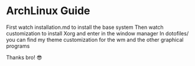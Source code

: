 # ArchLinux Guide

First watch installation.md to install the base system
Then watch customization to install Xorg and enter in the window manager
In dotofiles/ you can find my theme customization for the wm and the other graphical programs

Thanks bro! 😎
